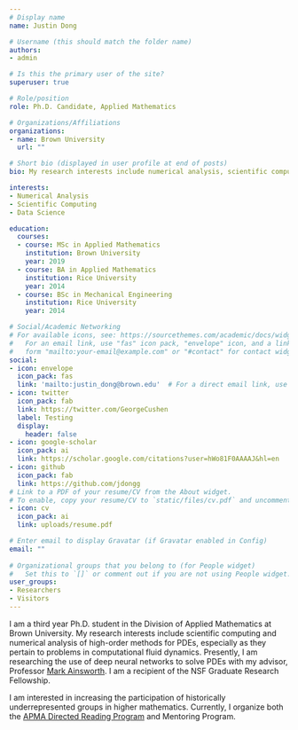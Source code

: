 ```yaml
---
# Display name
name: Justin Dong

# Username (this should match the folder name)
authors:
- admin

# Is this the primary user of the site?
superuser: true

# Role/position
role: Ph.D. Candidate, Applied Mathematics

# Organizations/Affiliations
organizations:
- name: Brown University
  url: ""

# Short bio (displayed in user profile at end of posts)
bio: My research interests include numerical analysis, scientific computing, and data science.

interests:
- Numerical Analysis
- Scientific Computing
- Data Science

education:
  courses:
  - course: MSc in Applied Mathematics
    institution: Brown University
    year: 2019
  - course: BA in Applied Mathematics
    institution: Rice University
    year: 2014
  - course: BSc in Mechanical Engineering
    institution: Rice University
    year: 2014

# Social/Academic Networking
# For available icons, see: https://sourcethemes.com/academic/docs/widgets/#icons
#   For an email link, use "fas" icon pack, "envelope" icon, and a link in the
#   form "mailto:your-email@example.com" or "#contact" for contact widget.
social:
- icon: envelope
  icon_pack: fas
  link: 'mailto:justin_dong@brown.edu'  # For a direct email link, use "mailto:justin_dong@brown.edu".
- icon: twitter
  icon_pack: fab
  link: https://twitter.com/GeorgeCushen
  label: Testing
  display:
    header: false
- icon: google-scholar
  icon_pack: ai
  link: https://scholar.google.com/citations?user=hWo81F0AAAAJ&hl=en
- icon: github
  icon_pack: fab
  link: https://github.com/jdongg
# Link to a PDF of your resume/CV from the About widget.
# To enable, copy your resume/CV to `static/files/cv.pdf` and uncomment the lines below.  
- icon: cv
  icon_pack: ai
  link: uploads/resume.pdf

# Enter email to display Gravatar (if Gravatar enabled in Config)
email: ""
  
# Organizational groups that you belong to (for People widget)
#   Set this to `[]` or comment out if you are not using People widget.  
user_groups:
- Researchers
- Visitors
---
```


I am a third year Ph.D. student in the Division of Applied Mathematics at Brown University. My research interests include scientific computing and numerical analysis of high-order methods for PDEs, especially as they pertain to problems in computational fluid dynamics. Presently, I am researching the use of deep neural networks to solve PDEs with my advisor, Professor [Mark Ainsworth](https://www.brown.edu/academics/applied-mathematics/mark-ainsworth). I am a recipient of the NSF Graduate Research Fellowship.

I am interested in increasing the participation of historically underrepresented groups in higher mathematics. Currently, I organize both the [APMA Directed Reading Program](http://www.dam.brown.edu/drp/index.html) and Mentoring Program.
